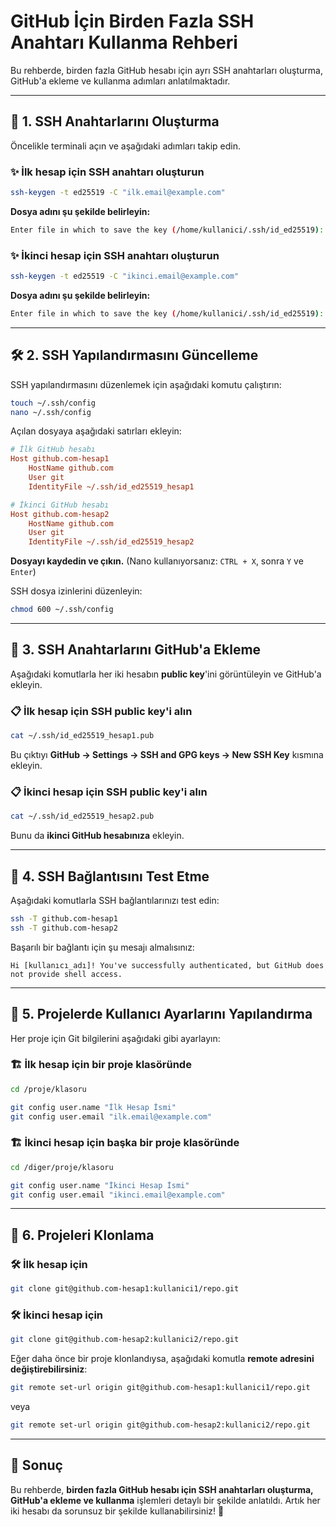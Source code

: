 # GitHub İçin Birden Fazla SSH Anahtarı Kullanma Rehberi

Bu rehberde, birden fazla GitHub hesabı için ayrı SSH anahtarları oluşturma, GitHub'a ekleme ve kullanma adımları anlatılmaktadır.

---

## 🚀 1. SSH Anahtarlarını Oluşturma

Öncelikle terminali açın ve aşağıdaki adımları takip edin.

### ✨ İlk hesap için SSH anahtarı oluşturun
```sh
ssh-keygen -t ed25519 -C "ilk.email@example.com"
```
**Dosya adını şu şekilde belirleyin:**
```sh
Enter file in which to save the key (/home/kullanici/.ssh/id_ed25519): ~/.ssh/id_ed25519_hesap1
```

### ✨ İkinci hesap için SSH anahtarı oluşturun
```sh
ssh-keygen -t ed25519 -C "ikinci.email@example.com"
```
**Dosya adını şu şekilde belirleyin:**
```sh
Enter file in which to save the key (/home/kullanici/.ssh/id_ed25519): ~/.ssh/id_ed25519_hesap2
```

---

## 🛠 2. SSH Yapılandırmasını Güncelleme

SSH yapılandırmasını düzenlemek için aşağıdaki komutu çalıştırın:
```sh
touch ~/.ssh/config
nano ~/.ssh/config
```
Açılan dosyaya aşağıdaki satırları ekleyin:
```ini
# İlk GitHub hesabı
Host github.com-hesap1
    HostName github.com
    User git
    IdentityFile ~/.ssh/id_ed25519_hesap1

# İkinci GitHub hesabı
Host github.com-hesap2
    HostName github.com
    User git
    IdentityFile ~/.ssh/id_ed25519_hesap2
```
**Dosyayı kaydedin ve çıkın.** (Nano kullanıyorsanız: `CTRL + X`, sonra `Y` ve `Enter`)

SSH dosya izinlerini düzenleyin:
```sh
chmod 600 ~/.ssh/config
```

---

## 🔑 3. SSH Anahtarlarını GitHub'a Ekleme

Aşağıdaki komutlarla her iki hesabın **public key**'ini görüntüleyin ve GitHub'a ekleyin.

### 📋 İlk hesap için SSH public key'i alın
```sh
cat ~/.ssh/id_ed25519_hesap1.pub
```
Bu çıktıyı **GitHub → Settings → SSH and GPG keys → New SSH Key** kısmına ekleyin.

### 📋 İkinci hesap için SSH public key'i alın
```sh
cat ~/.ssh/id_ed25519_hesap2.pub
```
Bunu da **ikinci GitHub hesabınıza** ekleyin.

---

## 🔄 4. SSH Bağlantısını Test Etme
Aşağıdaki komutlarla SSH bağlantılarınızı test edin:
```sh
ssh -T github.com-hesap1
ssh -T github.com-hesap2
```
Başarılı bir bağlantı için şu mesajı almalısınız:
```
Hi [kullanıcı_adı]! You've successfully authenticated, but GitHub does not provide shell access.
```

---

## 📂 5. Projelerde Kullanıcı Ayarlarını Yapılandırma

Her proje için Git bilgilerini aşağıdaki gibi ayarlayın:

### 🏗 İlk hesap için bir proje klasöründe
```sh
cd /proje/klasoru

git config user.name "İlk Hesap İsmi"
git config user.email "ilk.email@example.com"
```

### 🏗 İkinci hesap için başka bir proje klasöründe
```sh
cd /diger/proje/klasoru

git config user.name "İkinci Hesap İsmi"
git config user.email "ikinci.email@example.com"
```

---

## 🔗 6. Projeleri Klonlama

### 🛠 İlk hesap için
```sh
git clone git@github.com-hesap1:kullanici1/repo.git
```

### 🛠 İkinci hesap için
```sh
git clone git@github.com-hesap2:kullanici2/repo.git
```

Eğer daha önce bir proje klonlandıysa, aşağıdaki komutla **remote adresini değiştirebilirsiniz**:
```sh
git remote set-url origin git@github.com-hesap1:kullanici1/repo.git
```
veya
```sh
git remote set-url origin git@github.com-hesap2:kullanici2/repo.git
```

---

## 🎯 Sonuç
Bu rehberde, **birden fazla GitHub hesabı için SSH anahtarları oluşturma, GitHub'a ekleme ve kullanma** işlemleri detaylı bir şekilde anlatıldı. Artık her iki hesabı da sorunsuz bir şekilde kullanabilirsiniz! 🚀

